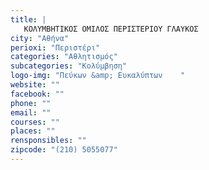 ```yaml
---
title: |
   ΚΟΛΥΜΒΗΤΙΚΟΣ ΟΜΙΛΟΣ ΠΕΡΙΣΤΕΡΙΟΥ ΓΛΑΥΚΟΣ
city: "Αθήνα"
perioxi: "Περιστέρι"
categories: "Αθλητισμός"
subcategories: "Κολύμβηση"
logo-img: "Πεύκων &amp; Ευκαλύπτων    "
website: ""
facebook: ""
phone: ""
email: ""
courses: ""
places: ""
rensponsibles: ""
zipcode: "(210) 5055077"
---
```




